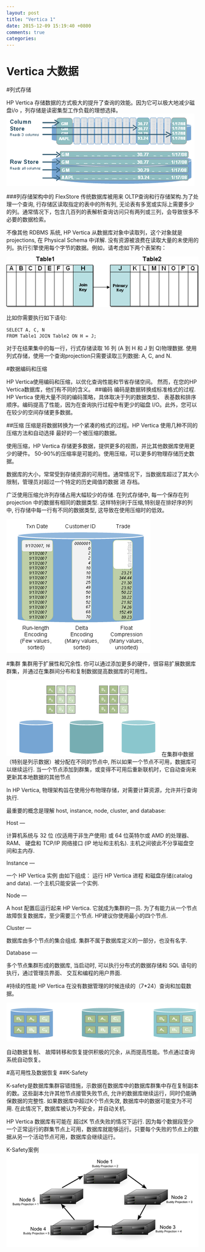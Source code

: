 ```yaml
---
layout: post
title: "Vertica 1"
date: 2015-12-09 15:19:40 +0800
comments: true
categories: 
---
```

Vertica 大数据
==========================
#列式存储

HP Vertica 存储数据的方式极大的提升了查询的效能。因为它可以极大地减少磁盘i/o ，列存储是读密集型工作负载的理想选择。
![列存储](images/columnStore.png)

###列存储架构中的 FlexStore
传统数据库被用来 OLTP查询和行存储架构.为了处理一个查询, 行存储区读取指定的表中的所有列, 无论表有多宽或实际上需要多少的列。通常情况下，包含几百列的表解析查询访问只有两列或三列，会导致很多不必要的数据检索。

不像其他 RDBMS 系统, HP Vertica 从数据库对象中读取列，这个对象就是 projections, 在 Physical Schema 中详解. 没有资源被浪费在读取大量的未使用的列。执行引擎使用每个字节的数据。例如，请考虑如下两个表架构：

![列存储](images/column-2.png)

比如你需要执行如下语句:

	SELECT A, C, N	
	FROM Table1 JOIN Table2 ON H = J;
对于在结果集中的每一行，行式存储读取 16 列 (A 到 H 和 J 到 Q)物理数据. 使用列式存储，使用一个查询projection只需要读取三列数据: A, C, and N.

#数据编码和压缩

HP Vertica使用编码和压缩，以优化查询性能和节省存储空间。 然而，在您的HP Vertica数据库，他们有不同的含义。
##编码
编码是数据转换成标准格式的过程. HP Vertica 使用大量不同的编码策略，具体取决于列的数据类型、 表基数和排序顺序。编码提高了性能，因为在查询执行过程中有更少的磁盘 I/O。此外，您可以在较少的空间存储更多数据。


##压缩
压缩是将数据转换为一个紧凑的格式的过程。HP Vertica 使用几种不同的压缩方法和自动选择  最好的一个被压缩的数据。

使用压缩，HP Vertica 存储更多数据，提供更多的视图，并比其他数据库使用更少的硬件。 50-90%的压缩率是可能的。使用压缩，可以更多的物理存储历史数据。

数据库的大小，常常受到存储资源的可用性。通常情况下，当数据库超过了其大小限制，管理员对超过一个特定的历史阈值的数据 进 存档。

广泛使用压缩允许列存储占用大幅较少的存储. 在列式存储中, 每一个保存在列projection 中的数据有相同的数据类型. 这样特别利于压缩,特别是在排好序的列中, 行存储中每一行有不同的数据类型, 这导致在使用压缩时的低效。

![压缩](images/yasuo.png)
 
#集群
集群用于扩展性和冗余性. 你可以通过添加更多的硬件，很容易扩展数据库群集，并通过在集群间分布和复制数据提高数据库的可用性。

![压缩](images/jiqun1.png)
在集群中数据（特别是列示数据）被分配在不同的节点中, 所以如果一个节点不可用，数据库可以继续运行. 当一个节点添加到群集，或变得不可用后重新联机时，它自动查询来更新其本地数据的其他节点

In HP Vertica, 物理架构旨在使用分布物理存储，对需要计算资源，允许并行查询执行.

最重要的概念是理解 host, instance, node, cluster, and database:

Host —

计算机系统与 32 位 (仅适用于非生产使用) 或 64 位英特尔或 AMD 的处理器、RAM、 硬盘和 TCP/IP 网络接口 (IP 地址和主机名). 主机之间彼此不分享磁盘空间和主内存.

Instance —

一个 HP Vertica 实例 由如下组成： 运行 HP Vertica 进程 和磁盘存储(catalog and data). 一个主机只能安装一个实例.

Node —

A host 配置后运行起来 HP Vertica. 它就成为集群的一员. 为了有能力从一个节点故障恢复数据库，至少需要三个节点. HP建议你使用最小的四个节点.

Cluster —

数据库由多个节点的集合组成. 集群不属于数据库定义的一部分，也没有名字.

Database —
 

多个节点集群形成的数据库, 当启动时, 可以执行分布式的数据存储和 SQL 语句的执行，通过管理员界面、 交互和编程的用户界面.

#持续的性能
HP Vertica 在没有数据管理的时候连续的（7*24）查询和加载数据。

![压缩](images/jiqun2.png)

自动数据复制、 故障转移和恢复提供积极的冗余，从而提高性能。节点通过查询系统自动恢复。

#高可用性及数据恢复
##K-Safety

K-safety是数据库集群容错措施，示数据在数据库中的数据库群集中存在复制副本的数。这些副本允许其他节点接管失败节点, 允许的数据库继续运行，同时仍能确保数据的完整性. 如果数据库中超过K个节点失效, 数据库中的数据可能变为不可用. 在此情况下, 数据库被认为不安全，并自动关机.

HP Vertica 数据库有可能在 超过K 节点失败的情况下运行. 因为每个数据段至少一个正常运行的群集节点上可用，数据库就能够运行。只要每个失败的节点上的数据从另一个活动节点可用，数据库会继续运行。

K-Safety案例
![压缩](images/ksf1.png)










